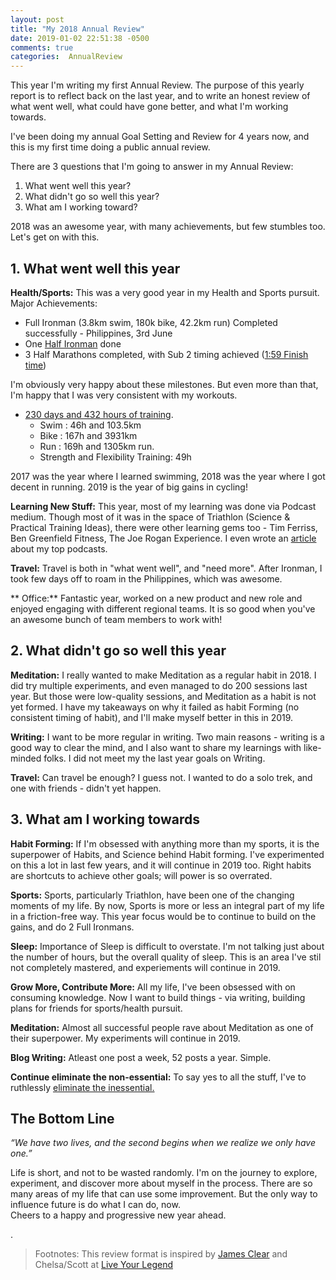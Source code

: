 ```yaml
---
layout: post
title: "My 2018 Annual Review"
date: 2019-01-02 22:51:38 -0500
comments: true
categories:  AnnualReview
---
```


This year I'm writing my first Annual Review. The purpose of this yearly report is to reflect back on the last year, and to write an honest review of what went well, what could have gone better, and what I'm working towards.

I've been doing my annual Goal Setting and Review for 4 years now, and this is my first time doing a public annual review.

There are 3 questions that I'm going to answer in my Annual Review:

1. What went well this year?
2. What didn't go so well this year?
3. What am I working toward?

2018 was an awesome year, with many achievements, but few stumbles too.  
Let's get on with this.

<!--more-->

## 1. What went well this year
**Health/Sports:** This was a very good year in my Health and Sports pursuit. Major Achievements:

+ Full Ironman (3.8km swim, 180k bike, 42.2km run) Completed successfully - Philippines, 3rd June
+ One [Half Ironman](http://jigyasu.com/ironman/im70-dot-3-dit-2018-race-report.html) done
+ 3 Half Marathons completed, with Sub 2 timing achieved ([1:59 Finish time](https://www.sportstimingsolutions.in/share/83F04C639426293CAF01.html))

I'm obviously very happy about these milestones. But even more than that, I'm happy that I was very consistent with my workouts.

+ [230 days and 432 hours of training](https://www.instagram.com/p/BsLFdUQgt48/?utm_source=ig_web_button_share_sheet).
  - Swim : 46h and 103.5km
  - Bike : 167h and 3931km
  - Run : 169h and 1305km run.
  - Strength and Flexibility Training: 49h

2017 was the year where I learned swimming, 2018 was the year where I got decent in running. 2019 is the year of big gains in cycling!

**Learning New Stuff:** This year, most of my learning was done via Podcast medium. Though most of it was in the space of Triathlon (Science & Practical Training Ideas), there were other learning gems too - Tim Ferriss, Ben Greenfield Fitness, The Joe Rogan Experience. I even wrote an [article](http://jigyasu.com/podcasts/my-top-5-podcasts.html) about my top podcasts.

**Travel:** Travel is both in "what went well", and "need more". After Ironman, I took few days off to roam in the Philippines, which was awesome.

** Office:** Fantastic year, worked on a new product and new role and enjoyed engaging with different regional teams. It is so good when you've an awesome bunch of team members to work with!

## 2. What didn't go so well this year
**Meditation:** I really wanted to make Meditation as a regular habit in 2018. I did try multiple experiments, and even managed to do 200 sessions last year. But those were low-quality sessions, and Meditation as a habit is not yet formed. I have my takeaways on why it failed as habit Forming (no consistent timing of habit), and I'll make myself better in this in 2019.

**Writing:**  I want to be more regular in writing. Two main reasons - writing is a good way to clear the mind, and I also want to share my learnings with like-minded folks. I did not meet my the last year goals on Writing.

**Travel:** Can travel be enough? I guess not. I wanted to do a solo trek, and one with friends - didn't yet happen.

## 3. What am I working towards
**Habit Forming:** If I'm obsessed with anything more than my sports, it is the superpower of Habits, and Science behind Habit forming. I've experimented on this a lot in last few years, and it will continue in 2019 too. Right habits are shortcuts to achieve other goals; will power is so overrated.

**Sports:** Sports, particularly Triathlon, have been one of the changing moments of my life. By now, Sports is more or less an integral part of my life in a friction-free way. This year focus would be to continue to build on the gains, and do 2 Full Ironmans.

**Sleep:** Importance of Sleep is difficult to overstate. I'm not talking just about the number of hours, but the overall quality of sleep. This is an area I've stil not completely mastered, and experiements will continue in 2019.

**Grow More, Contribute More:** All my life, I've been obsessed with on consuming knowledge. Now I want to build things - via writing, building plans for friends for sports/health pursuit.

**Meditation:** Almost all successful people rave about Meditation as one of their superpower. My experiments will continue in 2019.

**Blog Writing:** Atleast one post a week, 52 posts a year. Simple.

**Continue eliminate the non-essential:** To say yes to all the stuff, I've to ruthlessly [eliminate the inessential.](http://jigyasu.com/habits/my-not-to-do-list.html)


## The Bottom Line
_“We have two lives, and the second begins when we realize we only have one.”_  

Life is short, and not to be wasted randomly. I'm on the journey to explore, experiment, and discover more about myself in the process. There are so many areas of my life that can use some improvement. But the only way to influence future is do what I can do, now.  
Cheers to a happy and progressive new year ahead.

   
   
   
   
   
   
   
.

> Footnotes: This review format is inspired by [James Clear](https://jamesclear.com/2018-annual-review) and Chelsa/Scott at [Live Your Legend](https://liveyourlegend.net/my-2018-annual-reflection-review-and-2019-intention-setting/)
